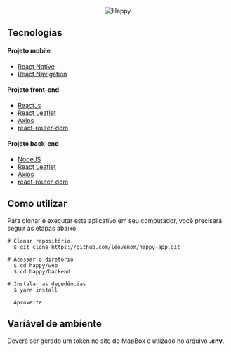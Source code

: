 
<p align="center">
<img src="https://github.com/leovenom/happy-app/blob/main/web/src/images/Ilustra02.svg?w="350" alt="Happy">
</p>


<h2>Tecnologias</h2>


<h4>Projeto mobile</h4>
<ul>
<a href="https://reactnative.dev/"><li>React Native</li></a>
<a href="https://reactnavigation.org/"><li>React Navigation</li></a>
</ul>

<h4>Projeto front-end</h4>
<ul>
<a href="https://reactjs.org/"><li>ReactJs</li></a>
<a href="https://react-leaflet.js.org/"><li>React Leaflet</li></a>
<a href="https://www.npmjs.com/package/axios"><li>Axios</li></a>
<a href="https://www.npmjs.com/package/react-router-dom"><li>react-router-dom</li></a>
</ul>


<h4>Projeto back-end</h4>
<ul>
<a href="https://nodejs.org/en/"><li>NodeJS</li></a>
<a href="https://react-leaflet.js.org/"><li>React Leaflet</li></a>
<a href="https://www.npmjs.com/package/axios"><li>Axios</li></a>
<a href="https://www.npmjs.com/package/react-router-dom"><li>react-router-dom</li></a>
</ul>

<h2>Como utilizar</h2>
<p>Para clonar e executar este aplicativo em seu computador, você precisará seguir as etapas abaixo</p>

```
# Clonar repositório
  $ git clone https://github.com/leovenom/happy-app.git

# Acessar o diretório
  $ cd happy/web
  $ cd happy/backend

# Instalar as depedências
  $ yarn install
  
  Aproveite
```

<h2>Variável de ambiente</h2>
<p>Deverá ser gerado um token no site do MapBox e utlizado no arquivo <b>.env</b>.</p>

